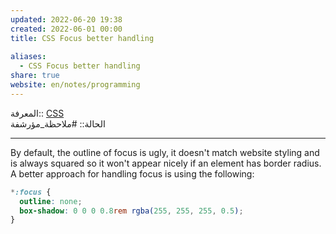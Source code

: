 ```yaml
---  
updated: 2022-06-20 19:38  
created: 2022-06-01 00:00  
title: CSS Focus better handling  
  
aliases:  
  - CSS Focus better handling  
share: true  
website: en/notes/programming  
---  
```

  
المعرفة:: [CSS](CSS)  
الحالة:: #ملاحظة_مؤرشفة  
  
---  
  
By default, the outline of focus is ugly, it doesn't match website styling and is always squared so it won't appear nicely if an element has border radius. A better approach for handling focus is using the following:  
  
```css  
*:focus {  
  outline: none;  
  box-shadow: 0 0 0 0.8rem rgba(255, 255, 255, 0.5);  
}  
```  
